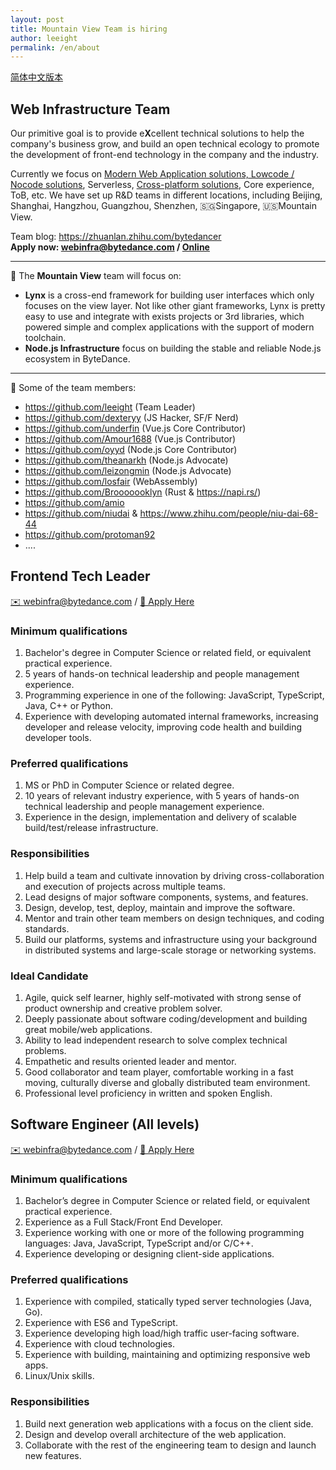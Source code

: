 ```yaml
---
layout: post
title: Mountain View Team is hiring
author: leeight
permalink: /en/about
---
```


[简体中文版本](/about)

## Web Infrastructure Team

Our primitive goal is to provide e**X**cellent technical solutions to help the company's business grow, and build an open technical ecology to promote the development of front-end technology in the company and the industry.

Currently we focus on [Modern Web Application solutions, Lowcode / Nocode solutions](https://zhuanlan.zhihu.com/p/88616149), Serverless, [Cross-platform solutions](https://tzxhy.github.io/2020/02/19/%E5%85%B3%E4%BA%8E%E8%B7%A8%E7%AB%AF%E6%96%B9%E6%A1%88%E7%9A%84%E8%B0%83%E7%A0%94/), Core experience, ToB, etc. We have set up R&D teams in different locations, including Beijing, Shanghai, Hangzhou, Guangzhou, Shenzhen, 🇸🇬Singapore, 🇺🇸Mountain View.

Team blog: <https://zhuanlan.zhihu.com/bytedancer>  
**Apply now: <webinfra@bytedance.com> / [Online](https://jobs.bytedance.com/en/position/6911274886493341965/detail)**

---

📖 The **Mountain View** team will focus on:

* **Lynx** is a cross-end framework for building user interfaces which only focuses on the view layer. Not like other giant frameworks, Lynx is pretty easy to use and integrate with exists projects or 3rd libraries, which powered simple and complex applications with the support of modern toolchain.
* **Node.js Infrastructure** focus on building the stable and reliable Node.js ecosystem in ByteDance.

---

🎄 Some of the team members:

* <https://github.com/leeight> (Team Leader)
* <https://github.com/dexteryy> (JS Hacker, SF/F Nerd)
* <https://github.com/underfin> (Vue.js Core Contributor)
* <https://github.com/Amour1688> (Vue.js Contributor)
* <https://github.com/oyyd> (Node.js Core Contributor)
* <https://github.com/theanarkh> (Node.js Advocate)
* <https://github.com/leizongmin> (Node.js Advocate)
* <https://github.com/losfair> (WebAssembly)
* <https://github.com/Brooooooklyn> (Rust & https://napi.rs/)
* <https://github.com/amio>
* <https://github.com/niudai> & <https://www.zhihu.com/people/niu-dai-68-44>
* <https://github.com/protoman92>
* ....

## Frontend Tech Leader

[✉️ webinfra@bytedance.com](mailto:webinfra@bytedance.com) / [🔗 Apply Here](https://jobs.bytedance.com/en/position/6911274886493341965/detail)

### Minimum qualifications

1. Bachelor's degree in Computer Science or related field, or equivalent practical experience.
2. 5 years of hands-on technical leadership and people management experience.
3. Programming experience in one of the following: JavaScript, TypeScript, Java, C++ or Python.
4. Experience with developing automated internal frameworks, increasing developer and release velocity, improving code health and building developer tools.

### Preferred qualifications

1. MS or PhD in Computer Science or related degree.
2. 10 years of relevant industry experience, with 5 years of hands-on technical leadership and people management experience.
3. Experience in the design, implementation and delivery of scalable build/test/release infrastructure.

### Responsibilities

1. Help build a team and cultivate innovation by driving cross-collaboration and execution of projects across multiple teams.
2. Lead designs of major software components, systems, and features.
3. Design, develop, test, deploy, maintain and improve the software.
4. Mentor and train other team members on design techniques, and coding standards.
5. Build our platforms, systems and infrastructure using your background in distributed systems and large-scale storage or networking systems.

### Ideal Candidate

1. Agile, quick self learner, highly self-motivated with strong sense of product ownership and creative problem solver.
2. Deeply passionate about software coding/development and building great mobile/web applications.
3. Ability to lead independent research to solve complex technical problems.
4. Empathetic and results oriented leader and mentor.
5. Good collaborator and team player, comfortable working in a fast moving, culturally diverse and globally distributed team environment.
6. Professional level proficiency in written and spoken English.

## Software Engineer (All levels)

[✉️ webinfra@bytedance.com](mailto:webinfra@bytedance.com) / [🔗 Apply Here](https://jobs.bytedance.com/en/position/6911268441803835662/detail)

### Minimum qualifications

1. Bachelor’s degree in Computer Science or related field, or equivalent practical experience.
2. Experience as a Full Stack/Front End Developer.
3. Experience working with one or more of the following programming languages: Java, JavaScript, TypeScript and/or C/C++.
4. Experience developing or designing client-side applications.

### Preferred qualifications

1. Experience with compiled, statically typed server technologies (Java, Go).
2. Experience with ES6 and TypeScript.
3. Experience developing high load/high traffic user-facing software.
4. Experience with cloud technologies.
5. Experience with building, maintaining and optimizing responsive web apps.
6. Linux/Unix skills.

### Responsibilities

1. Build next generation web applications with a focus on the client side.
2. Design and develop overall architecture of the web application.
3. Collaborate with the rest of the engineering team to design and launch new features.